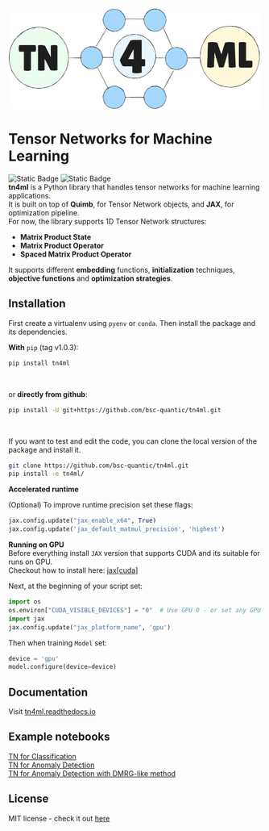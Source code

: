 <img src="docs/_static/logo.png" position="center" alt="logo" width="500" height="200">

# Tensor Networks for Machine Learning
![Static Badge](https://img.shields.io/badge/tests-passing-blue)
![Static Badge](https://img.shields.io/badge/docs-passing-green)<br>
**tn4ml** is a Python library that handles tensor networks for machine learning applications.<br>
It is built on top of **Quimb**, for Tensor Network objects, and **JAX**, for optimization pipeline.<br>
For now, the library supports 1D Tensor Network structures: 
- **Matrix Product State**
- **Matrix Product Operator**
- **Spaced Matrix Product Operator**

It supports different **embedding** functions, **initialization** techniques, **objective functions** and **optimization strategies**.<br>

## Installation

First create a virtualenv using `pyenv` or `conda`. Then install the package and its dependencies.
<br>

**With** `pip` (tag v1.0.3):
```bash
pip install tn4ml
```
<br>

or **directly from github**:
```bash
pip install -U git+https://github.com/bsc-quantic/tn4ml.git
```
<br>

If you want to test and edit the code, you can clone the local version of the package and install it.
```bash
git clone https://github.com/bsc-quantic/tn4ml.git
pip install -e tn4ml/
```

**Accelerated runtime** <br>

(Optional) To improve runtime precision set these flags:
```python
jax.config.update("jax_enable_x64", True)
jax.config.update('jax_default_matmul_precision', 'highest')
```

**Running on GPU**<br>
Before everything install `JAX` version that supports CUDA and its suitable for runs on GPU.<br>
Checkout how to install here: [jax[cuda]](https://docs.jax.dev/en/latest/installation.html#pip-installation-nvidia-gpu-cuda-installed-via-pip-easier) <br>

Next, at the beginning of your script set:
```python
import os
os.environ["CUDA_VISIBLE_DEVICES"] = "0"  # Use GPU 0 - or set any GPU ID
import jax
jax.config.update("jax_platform_name", 'gpu')
```
Then when training `Model` set:
```python
device = 'gpu'
model.configure(device=device)
```

## Documentation
Visit [tn4ml.readthedocs.io](https://tn4ml.readthedocs.io/en/latest/)

## Example notebooks

[TN for Classification](docs/examples/mnist_classification.ipynb)<br>
[TN for Anomaly Detection](docs/examples/mnist_ad.ipynb)<br>
[TN for Anomaly Detection with DMRG-like method](docs/examples/mnist_ad_sweeps.ipynb)

## License
MIT license - check it out [here](LICENSE)

